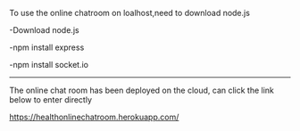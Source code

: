 To use the online chatroom on loalhost,need to download node.js

-Download node.js

-npm install express

-npm install socket.io 

-------------------------

The online chat room has been deployed on the cloud, can click the link below to enter directly

https://healthonlinechatroom.herokuapp.com/
